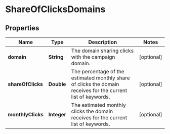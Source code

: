# ShareOfClicksDomains

## Properties
Name | Type | Description | Notes
------------ | ------------- | ------------- | -------------
**domain** | **String** | The domain sharing clicks with the campaign domain. |  [optional]
**shareOfClicks** | **Double** | The percentage of the estimated monthly share of clicks the domain receives for the current list of keywords. |  [optional]
**monthlyClicks** | **Integer** | The estimated monthly clicks the domain receives for the current list of keywords. |  [optional]
